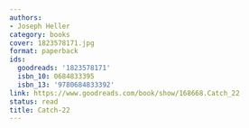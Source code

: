 ```yaml
---
authors:
- Joseph Heller
category: books
cover: 1823578171.jpg
format: paperback
ids:
  goodreads: '1823578171'
  isbn_10: 0684833395
  isbn_13: '9780684833392'
link: https://www.goodreads.com/book/show/168668.Catch_22
status: read
title: Catch-22
---
```

